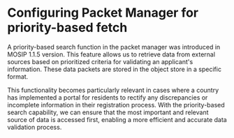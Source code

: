 # Configuring Packet Manager for priority-based fetch

A priority-based search function in the packet manager was introduced in MOSIP 1.1.5 version. This feature allows us to retrieve data from external sources based on prioritized criteria for validating an applicant's information. These data packets are stored in the object store in a specific format. 

This functionality becomes particularly relevant in cases where a country has implemented a portal for residents to rectify any discrepancies or incomplete information in their registration process. With the priority-based search capability, we can ensure that the most important and relevant source of data is accessed first, enabling a more efficient and accurate data validation process.
